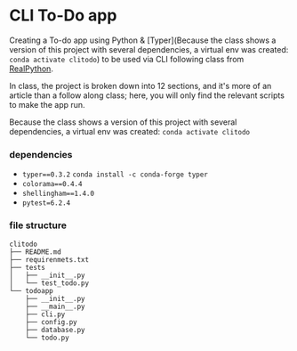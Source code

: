 # CLI To-Do app

Creating a To-do app using Python & [Typer](Because the class shows a version of this project with several dependencies, a virtual env was created: `conda activate clitodo`) to be used via CLI following class from [RealPython](https://realpython.com/python-typer-cli/).

In class, the project is broken down into 12 sections, and it's more of an article than a follow along class;  here, you will only find the relevant scripts to make the app run.

Because the class shows a version of this project with several dependencies, a virtual env was created: `conda activate clitodo`

### dependencies

- `typer==0.3.2` `conda install -c conda-forge typer`
- `colorama==0.4.4`
- `shellingham==1.4.0`
- `pytest=6.2.4`

### file structure

```
clitodo
├── README.md
├── requirenmets.txt
├── tests
│   ├── __init__.py
│   └── test_todo.py
└── todoapp
    ├── __init__.py
    ├── __main__.py
    ├── cli.py
    ├── config.py
    ├── database.py
    └── todo.py
```